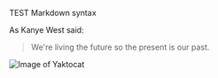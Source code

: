 TEST Markdown syntax

As Kanye West said:

> We're living the future so
> the present is our past.

![Image of Yaktocat](https://octodex.github.com/images/yaktocat.png)
